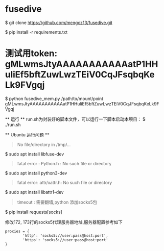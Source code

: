 
# fusedive
$ git clone https://github.com/mengcz13/fusedive.git

$ pip install -r requirements.txt

# 测试用token: gMLwmsJtyAAAAAAAAAAAatP1HHuliEf5bftZuwLwzTEiV0CqJFsqbqKeLk9FVgqj
$ python fusedive_mem.py /path/to/mount/point gMLwmsJtyAAAAAAAAAAAatP1HHuliEf5bftZuwLwzTEiV0CqJFsqbqKeLk9FVgqj

** 运行 **
run.sh为封装好的脚本文件，可以运行一下脚本启动本项目：
$ ./run.sh


** Ubuntu 运行问题 **

> No file/directory in /tmp/...

$ sudo apt install libfuse-dev


> fatal error : Python.h : No such file or directory

$ sudo apt install python3-dev


> fatal error: attr/xattr.h: No such file or directory

$ sudo apt install libattr1-dev


> timeout : 需要翻墙,python 添加socks5包

$ pip install requests[socks]

修改172, 173行的socks5代理服务器地址,服务器配置参考如下

	proxies = {
		    'http': 'socks5://user:pass@host:port',
		    'https': 'socks5://user:pass@host:port'
	}

